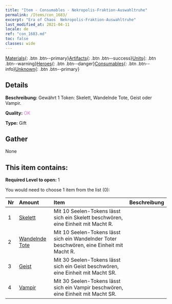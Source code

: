 ```yaml
---
title: "Item - Consumables - Nekropolis-Fraktion-Auswahltruhe"
permalink: /Items/con_1683/
excerpt: "Era of Chaos  Nekropolis-Fraktion-Auswahltruhe"
last_modified_at: 2021-04-11
locale: de
ref: "con_1683.md"
toc: false
classes: wide
---
```

 [Materials](/de/Items/){: .btn .btn--primary}[Artifacts](/de/Items/Artifacts/){: .btn .btn--success}[Units](/de/Items/Units/){: .btn .btn--warning}[Heroes](/de/Items/Heroes/){: .btn .btn--danger}[Consumables](/de/Items/Consumables/){: .btn .btn--info}[Unknown](/de/Items/Unknown/){: .btn .btn--primary}

## Details
 **Beschreibung:** Gewährt 1 Token: Skelett, Wandelnde Tote, Geist oder Vampir.

 **Quality:** <span style="color: #DA70D6">OK</span>

 **Type:** Gift

## Gather

  None

## This item contains:

 **Required Level to open:** 1

 You would need to choose 1 item from the list (0):

  | Nr | Amount |     Item    | Beschreibung |
  |:---|:-------|:------------|:-----------:|
  | 1 | [Skelett](/de/Items/unt_208/) | Mit 10 Seelen-Tokens lässt sich ein Skelett beschwören, eine Einheit mit Macht R. | 
  | 2 | [Wandelnde Tote](/de/Items/unt_209/) | Mit 10 Seelen-Tokens lässt sich ein Wandelnder Toter beschwören, eine Einheit mit Macht R. | 
  | 3 | [Geist](/de/Items/unt_210/) | Mit 30 Seelen-Tokens lässt sich ein Geist beschwören, eine Einheit mit Macht SR. | 
  | 4 | [Vampir](/de/Items/unt_211/) | Mit 30 Seelen-Tokens lässt sich ein Vampir beschwören, eine Einheit mit Macht SR. | 
